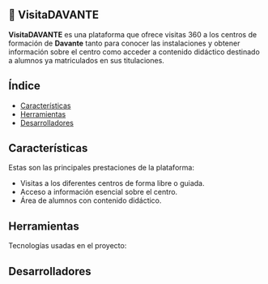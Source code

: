 ## 📍 VisitaDAVANTE

**VisitaDAVANTE** es una plataforma que ofrece visitas 360 a los centros de formación de **Davante** tanto para conocer las instalaciones y obtener información sobre el centro como acceder a contenido didáctico destinado a alumnos ya matriculados en sus titulaciones.

    
## Índice
- [Características](https://github.com/marvgomexp/visitasvirtuales/edit/main/README.md#caracter%C3%ADsticas)
- [Herramientas](https://github.com/marvgomexp/visitasvirtuales/edit/main/README.md#herramientas)
- [Desarrolladores](https://github.com/marvgomexp/visitasvirtuales/edit/main/README.md#desarrolladores)


## Características
Estas son las principales prestaciones de la plataforma:

- Visitas a los diferentes centros de forma libre o guiada.
- Acceso a información esencial sobre el centro.
- Área de alumnos con contenido didáctico.


## Herramientas
Tecnologías usadas en el proyecto:


## Desarrolladores
